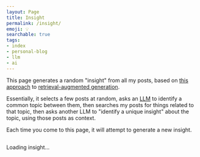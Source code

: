 ```yaml
---
layout: Page
title: Insight
permalink: /insight/
emoji: 💡
searchable: true
tags:
- index
- personal-blog
- llm
- ai
---
```

This page generates a random "insight" from all my posts, based on [this approach](https://www.joshbeckman.org/notes/741185037) to [retrieval-augmented generation](https://www.joshbeckman.org/search/?q=rag).

Essentially, it selects a few posts at random, asks an [LLM](https://www.joshbeckman.org/tags/#llm) to identify a common topic between them, then searches my posts for things related to that topic, then asks another LLM to "identify a unique insight" about the topic, using those posts as context.

Each time you come to this page, it will attempt to generate a new insight.

<h2 id="topic"></h2>
<div id="insight">Loading insight...</div>
<script src="/assets/js/insight.js"></script>
